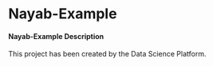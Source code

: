 # Nayab-Example
#### Nayab-Example Description

This project has been created by the Data Science Platform.
